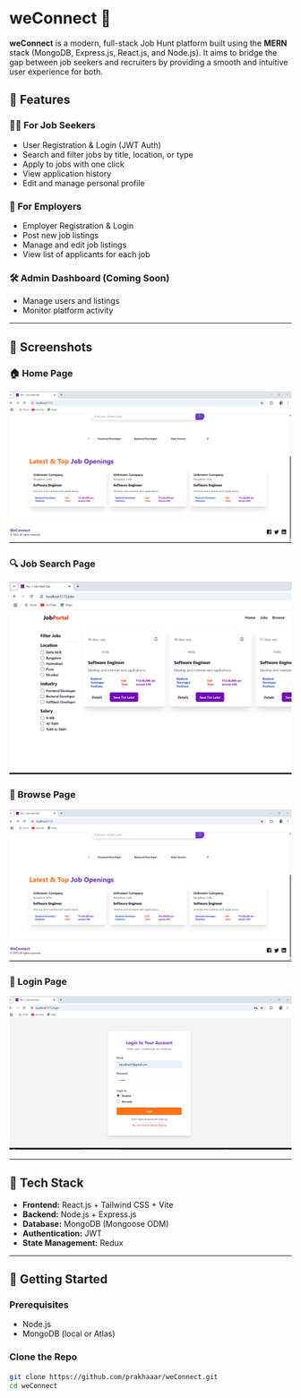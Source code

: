 # weConnect 🚀

**weConnect** is a modern, full-stack Job Hunt platform built using the **MERN** stack (MongoDB, Express.js, React.js, and Node.js). It aims to bridge the gap between job seekers and recruiters by providing a smooth and intuitive user experience for both.

## 🌟 Features

### 🧑‍💼 For Job Seekers
- User Registration & Login (JWT Auth)
- Search and filter jobs by title, location, or type
- Apply to jobs with one click
- View application history
- Edit and manage personal profile

### 🏢 For Employers
- Employer Registration & Login
- Post new job listings
- Manage and edit job listings
- View list of applicants for each job

### 🛠️ Admin Dashboard (Coming Soon)
- Manage users and listings
- Monitor platform activity

---


## 📸 Screenshots

### 🏠 Home Page  
![Home Page](frontend/src/assets/homepage.png)

### 🔍 Job Search Page  
![Job Search](frontend/src/assets/jobsearch.png)

### 📂 Browse Page  
![Browse Page](frontend/src/assets/homepage.png)

### 🔐 Login Page  
![Login Page](frontend/src/assets/login'.png)


---

## 🧰 Tech Stack

- **Frontend:** React.js + Tailwind CSS + Vite
- **Backend:** Node.js + Express.js
- **Database:** MongoDB (Mongoose ODM)
- **Authentication:** JWT
- **State Management:**  Redux 

---

## 🚀 Getting Started

### Prerequisites
- Node.js
- MongoDB (local or Atlas)

### Clone the Repo

```bash
git clone https://github.com/prakhaaar/weConnect.git
cd weConnect
